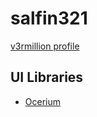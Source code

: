 # salfin321
[v3rmillion profile](https://v3rmillion.net/member.php?action=profile&uid=1335150)

## UI Libraries
- [Ocerium](../categories/others/README.md#oceriumhttpsv3rmillionnetshowthreadphptid1167106)